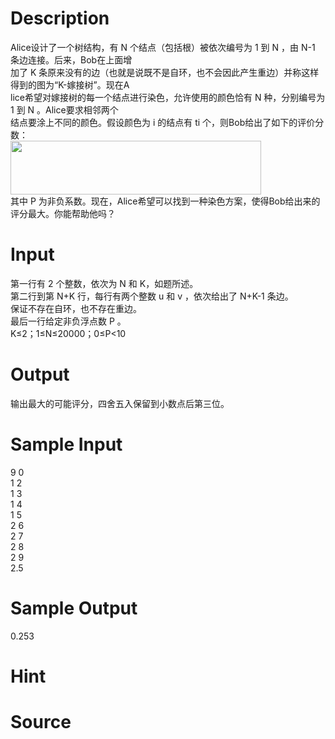 
# Description

<div class="content"><div>Alice设计了一个树结构，有 N 个结点（包括根）被依次编号为 1 到 N ，由 N-1 条边连接。后来，Bob在上面增</div>
<div>加了 K 条原来没有的边（也就是说既不是自环，也不会因此产生重边）并称这样得到的图为“K-嫁接树”。现在A</div>
<div>lice希望对嫁接树的每一个结点进行染色，允许使用的颜色恰有 N 种，分别编号为 1 到 N 。Alice要求相邻两个</div>
<div>结点要涂上不同的颜色。假设颜色为 i 的结点有 ti 个，则Bob给出了如下的评价分数：</div>
<div><img src="/source/bzoj/4089/img/aHR0cHM6Ly9seWRzeS5jb20vSnVkZ2VPbmxpbmUvdXBsb2FkLzIwMTYwNS_ml6DmoIfpopgoMykucG5n.png" width="401" height="86" alt=""/></div>
<div>其中 P 为非负系数。现在，Alice希望可以找到一种染色方案，使得Bob给出来的评分最大。你能帮助他吗？</div>
<div></div></div>

# Input

<div class="content"><div>第一行有 2 个整数，依次为 N 和 K，如题所述。</div>
<div>第二行到第 N+K 行，每行有两个整数 u 和 v ，依次给出了 N+K-1 条边。</div>
<div>保证不存在自环，也不存在重边。</div>
<div>最后一行给定非负浮点数 P 。</div>
<div>K≤2；1≤N≤20000；0≤P&lt;10</div>
<div></div></div>

# Output

<div class="content"><p>输出最大的可能评分，四舍五入保留到小数点后第三位。</p>
<div></div></div>

# Sample Input

<div class="content"><span class="sampledata">9 0 <br/>
1 2 <br/>
1 3 <br/>
1 4 <br/>
1 5 <br/>
2 6 <br/>
2 7 <br/>
2 8 <br/>
2 9 <br/>
2.5</span></div>

# Sample Output

<div class="content"><span class="sampledata">0.253</span></div>

# Hint

<div class="content"><p></p></div>

# Source

<div class="content"><p><a href="problemset.php?search="></a></p></div>

